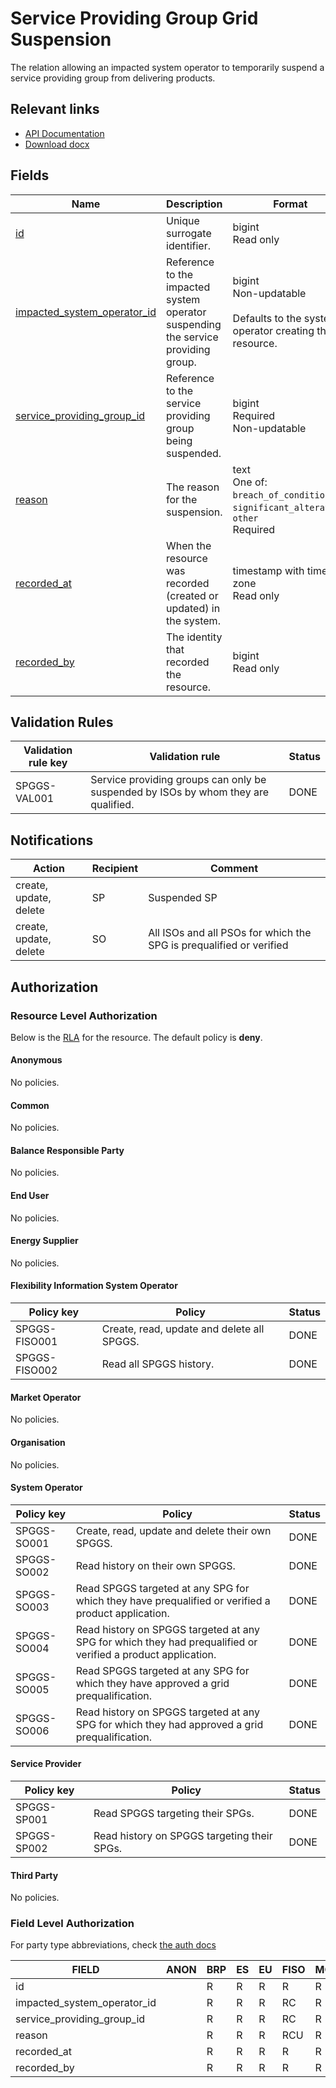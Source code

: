 # Service Providing Group Grid Suspension

The relation allowing an impacted system operator to temporarily suspend a
service providing group from delivering products.

## Relevant links

* [API Documentation](../api/v0/index.html#/operations/list_service_providing_group_grid_suspension)
* [Download docx](../download/service_providing_group_grid_suspension.docx)

## Fields

| Name                                                                                                                  | Description                                                                       | Format                                                                                   | Reference                                                         |
|-----------------------------------------------------------------------------------------------------------------------|-----------------------------------------------------------------------------------|------------------------------------------------------------------------------------------|-------------------------------------------------------------------|
| <a name="field-id" href="#field-id">id</a>                                                                            | Unique surrogate identifier.                                                      | bigint<br/>Read only                                                                     |                                                                   |
| <a name="field-impacted_system_operator_id" href="#field-impacted_system_operator_id">impacted_system_operator_id</a> | Reference to the impacted system operator suspending the service providing group. | bigint<br/>Non-updatable<br/><br/>Defaults to the system operator creating the resource. | [party.id](party.md#field-id)                                     |
| <a name="field-service_providing_group_id" href="#field-service_providing_group_id">service_providing_group_id</a>    | Reference to the service providing group being suspended.                         | bigint<br/>Required<br/>Non-updatable                                                    | [service_providing_group.id](service_providing_group.md#field-id) |
| <a name="field-reason" href="#field-reason">reason</a>                                                                | The reason for the suspension.                                                    | text<br/>One of: `breach_of_conditions`, `significant_alteration`, `other`<br/>Required  |                                                                   |
| <a name="field-recorded_at" href="#field-recorded_at">recorded_at</a>                                                 | When the resource was recorded (created or updated) in the system.                | timestamp with time zone<br/>Read only                                                   |                                                                   |
| <a name="field-recorded_by" href="#field-recorded_by">recorded_by</a>                                                 | The identity that recorded the resource.                                          | bigint<br/>Read only                                                                     |                                                                   |

## Validation Rules

| Validation rule key | Validation rule                                                                          | Status |
|---------------------|------------------------------------------------------------------------------------------|--------|
| SPGGS-VAL001        | Service providing groups can only be suspended by ISOs by whom they are qualified.       | DONE   |

## Notifications

| Action                 | Recipient | Comment                                                             |
|------------------------|-----------|---------------------------------------------------------------------|
| create, update, delete | SP        | Suspended SP                                                        |
| create, update, delete | SO        | All ISOs and all PSOs for which the SPG is prequalified or verified |

## Authorization

### Resource Level Authorization

Below is the [RLA](../technical/auth.md#resource-level-authorization-rla) for the
resource. The default policy is **deny**.

#### Anonymous

No policies.

#### Common

No policies.

#### Balance Responsible Party

No policies.

#### End User

No policies.

#### Energy Supplier

No policies.

#### Flexibility Information System Operator

| Policy key    | Policy                                     | Status |
|---------------|--------------------------------------------|--------|
| SPGGS-FISO001 | Create, read, update and delete all SPGGS. | DONE   |
| SPGGS-FISO002 | Read all SPGGS history.                    | DONE   |

#### Market Operator

No policies.

#### Organisation

No policies.

#### System Operator

| Policy key  | Policy                                                                                                       | Status |
|-------------|--------------------------------------------------------------------------------------------------------------|--------|
| SPGGS-SO001 | Create, read, update and delete their own SPGGS.                                                             | DONE   |
| SPGGS-SO002 | Read history on their own SPGGS.                                                                             | DONE   |
| SPGGS-SO003 | Read SPGGS targeted at any SPG for which they have prequalified or verified a product application.           | DONE   |
| SPGGS-SO004 | Read history on SPGGS targeted at any SPG for which they had prequalified or verified a product application. | DONE   |
| SPGGS-SO005 | Read SPGGS targeted at any SPG for which they have approved a grid prequalification.                         | DONE   |
| SPGGS-SO006 | Read history on SPGGS targeted at any SPG for which they had approved a grid prequalification.               | DONE   |

#### Service Provider

| Policy key  | Policy                                      | Status |
|-------------|---------------------------------------------|--------|
| SPGGS-SP001 | Read SPGGS targeting their SPGs.            | DONE   |
| SPGGS-SP002 | Read history on SPGGS targeting their SPGs. | DONE   |

#### Third Party

No policies.

### Field Level Authorization

For party type abbreviations, check [the auth docs](../technical/auth.md#party-market-actors)

| FIELD                       | ANON | BRP | ES | EU | FISO | MO | SO  | SP | TP | ORG |
|-----------------------------|------|-----|----|----|------|----|-----|----|----|-----|
| id                          |      | R   | R  | R  | R    | R  | R   | R  | R  |     |
| impacted_system_operator_id |      | R   | R  | R  | RC   | R  | RC  | R  | R  |     |
| service_providing_group_id  |      | R   | R  | R  | RC   | R  | RC  | R  | R  |     |
| reason                      |      | R   | R  | R  | RCU  | R  | RCU | R  | R  |     |
| recorded_at                 |      | R   | R  | R  | R    | R  | R   | R  | R  |     |
| recorded_by                 |      | R   | R  | R  | R    | R  | R   | R  | R  |     |
